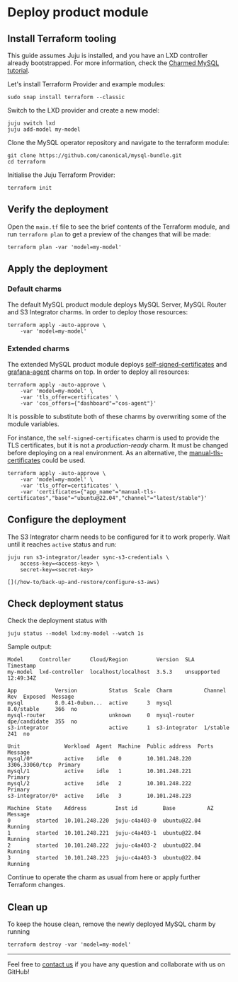 # Deploy product module

## Install Terraform tooling

This guide assumes Juju is installed, and you have an LXD controller already bootstrapped. For more information, check the [Charmed MySQL tutorial](/tutorial/index).

Let's install Terraform Provider and example modules:
```shell
sudo snap install terraform --classic
```

Switch to the LXD provider and create a new model:
```shell
juju switch lxd
juju add-model my-model
```

Clone the MySQL operator repository and navigate to the terraform module:
```shell
git clone https://github.com/canonical/mysql-bundle.git
cd terraform
```

Initialise the Juju Terraform Provider:
```shell
terraform init
```

## Verify the deployment

Open the `main.tf` file to see the brief contents of the Terraform module, and run `terraform plan` to get a preview of the changes that will be made:

```shell
terraform plan -var 'model=my-model'
```

## Apply the deployment

### Default charms

The default MySQL product module deploys MySQL Server, MySQL Router and S3 Integrator charms.
In order to deploy those resources:

```shell
terraform apply -auto-approve \
    -var 'model=my-model'
```

### Extended charms

The extended MySQL product module deploys [self-signed-certificates](https://charmhub.io/self-signed-certificates) and [grafana-agent](https://charmhub.io/grafana-agent) charms on top.
In order to deploy all resources:

```shell
terraform apply -auto-approve \
    -var 'model=my-model' \
    -var 'tls_offer=certificates' \
    -var 'cos_offers={"dashboard"="cos-agent"}'
```

It is possible to substitute both of these charms by overwriting some of the module variables.

For instance, the `self-signed-certificates` charm is used to provide the TLS certificates,
but it is not a _production-ready_ charm. It must be changed before deploying on a real environment.
As an alternative, the [manual-tls-certificates](https://charmhub.io/manual-tls-certificates) could be used.

```shell
terraform apply -auto-approve \
    -var 'model=my-model' \
    -var 'tls_offer=certificates' \
    -var 'certificates={"app_name"="manual-tls-certificates","base"="ubuntu@22.04","channel"="latest/stable"}'
```

## Configure the deployment

The S3 Integrator charm needs to be configured for it to work properly.
Wait until it reaches `active` status and run:

```shell
juju run s3-integrator/leader sync-s3-credentials \
    access-key=<access-key> \
    secret-key=<secret-key>
```

```{seealso}
[](/how-to/back-up-and-restore/configure-s3-aws)
```

## Check deployment status

Check the deployment status with 

```shell
juju status --model lxd:my-model --watch 1s
```

Sample output:

```shell
Model     Controller      Cloud/Region         Version  SLA          Timestamp
my-model  lxd-controller  localhost/localhost  3.5.3    unsupported  12:49:34Z

App            Version          Status  Scale  Charm          Channel        Rev  Exposed  Message                                
mysql          8.0.41-0ubun...  active      3  mysql          8.0/stable     366  no
mysql-router                    unknown     0  mysql-router   dpe/candidate  355  no
s3-integrator                   active      1  s3-integrator  1/stable       241  no

Unit              Workload  Agent  Machine  Public address  Ports           Message
mysql/0*          active    idle   0        10.101.248.220  3306,33060/tcp  Primary
mysql/1           active    idle   1        10.101.248.221                  Primary
mysql/2           active    idle   2        10.101.248.222                  Primary
s3-integrator/0*  active    idle   3        10.101.248.223

Machine  State    Address         Inst id        Base          AZ  Message
0        started  10.101.248.220  juju-c4a403-0  ubuntu@22.04      Running
1        started  10.101.248.221  juju-c4a403-1  ubuntu@22.04      Running
2        started  10.101.248.222  juju-c4a403-2  ubuntu@22.04      Running
3        started  10.101.248.223  juju-c4a403-3  ubuntu@22.04      Running
```

Continue to operate the charm as usual from here or apply further Terraform changes.

## Clean up

To keep the house clean, remove the newly deployed MySQL charm by running
```shell
terraform destroy -var 'model=my-model'
```

---

Feel free to [contact us](/reference/contacts) if you have any question and collaborate with us on GitHub!
